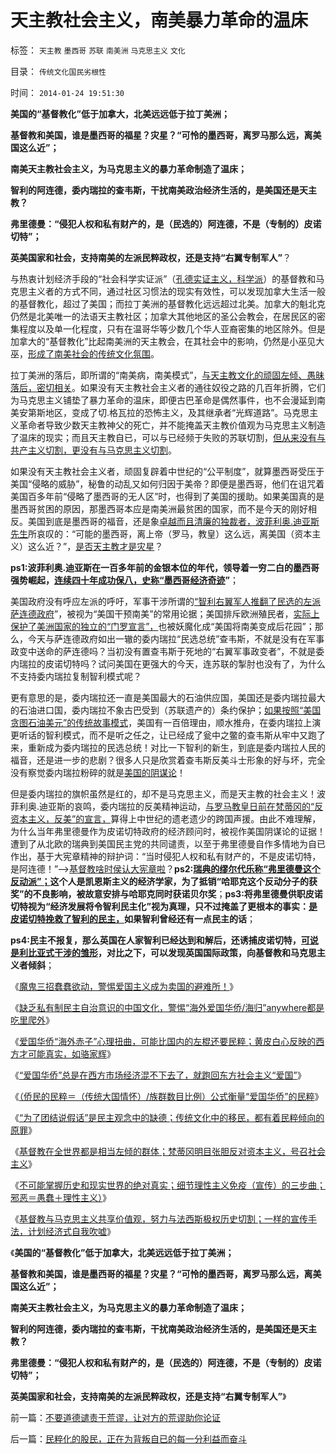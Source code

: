 # 天主教社会主义，南美暴力革命的温床

标签： `天主教` `墨西哥` `苏联` `南美洲` `马克思主义` `文化` 

目录： `传统文化国民劣根性`

时间： `2014-01-24 19:51:30`

**美国的“基督教化”低于加拿大，北美远远低于拉丁美洲；**

**基督教和美国，谁是墨西哥的福星？灾星？“可怜的墨西哥，离罗马那么远，离美国这么近”；**

**南美天主教社会主义，为马克思主义的暴力革命制造了温床；**

**智利的阿连德，委内瑞拉的查韦斯，干扰南美政治经济生活的，是美国还是天主教？**

**弗里德曼：“侵犯人权和私有财产的，是（民选的）阿连德，不是（专制的）皮诺切特”；**

**英美国家和社会，支持南美的左派民粹政权，还是支持“右翼专制军人”**？

与热衷计划经济手段的“社会科学实证派”（[孔德实证主义，科学派](../../../2012/6/29/讴歌盛世的科学派，“信仰科学”的“实证主义”.md)）的基督教和马克思主义者的方式不同，通过社区习惯法的现实有效性，可以发现加拿大生活一般的基督教化，超过了美国；而拉丁美洲的基督教化远远超过北美。加拿大的魁北克仍然是北美唯一的法语天主教社区；加拿大其他地区的圣公会教会，在居民区的密集程度以及单一化程度，只有在温哥华等少数几个华人亚裔密集的地区除外。但是加拿大的“基督教化”比起南美洲的天主教会，在其社会中的影响，仍然是小巫见大巫，[形成了南美社会的传统文化氛围](../../../2012/8/28/“南美病”是传统公有制社会转型的通病.md)。

拉丁美洲的落后，即所谓的“南美病，南美模式”，[与天主教文化的顽固左倾、愚昧落后，密切相关](../../../2014/1/21/基督教在全世界都是相当左倾的群体，梵蒂冈的马克思主义宣言.md)。如果没有天主教社会主义者的通往奴役之路的几百年折腾，它们为马克思主义铺垫了暴力革命的温床，即便古巴革命是偶然事件，也不会漫延到南美安第斯地区，变成了切.格瓦拉的恐怖主义，及其继承者“光辉道路”。马克思主义革命者导致少数天主教神父的死亡，并不能掩盖天主教价值观为马克思主义制造了温床的现实；而且天主教自已，可以与已经频于失败的苏联切割，[但从来没有与共产主义切割，更没有与马克思主义切割](../../../2012/10/20/天主教关于计划生育，共产主义和法西斯的历史决议；.md)。

如果没有天主教社会主义者，顽固复辟着中世纪的“公平制度”，就算墨西哥受压于美国“侵略的威胁”，秘鲁的动乱又如何归因于美帝？即便是墨西哥，他们在诅咒着美国百多年前“侵略了墨西哥的无人区”时，也得到了美国的援助。如果美国真的是墨西哥贫困的原因，那墨西哥本应是南美洲最贫困的国家，而不是今天的刚好相反。美国到底是墨西哥的福音，还是象[卓越而且清廉的独裁者，波菲利奥.迪亚斯先生](../../../2012/6/28/墨西哥民主普选下的长期独裁和内战.md)所哀叹的：“可能的墨西哥，离上帝（罗马，教皇）这么远，离美国（资本主义）这么近？”，[是否天主教才是灾星](../../../2013/4/20/中国的基督徒一般不了解自已的宗教，更不了解新教；.md)？

**ps1:波菲利奥.迪亚斯在一百多年前的金银本位的年代，领导着一穷二白的墨西哥强势崛起，[连续四十年成功保八，史称“墨西哥经济奇迹](../../../2012/6/28/墨西哥四十年“保八”的奇迹的农村和“转基因”.md)”**；

美国政府没有呼应左派的呼吁，军事干涉所谓的[“智利右翼军人推翻了民选的左派萨连德政府](../../../2011/4/5/西方洋五毛专门坑害后进社会.md)”，被视为“美国干预南美”的常用论据；美国排斥欧洲殖民者，[实际上保护了美洲国家的独立的“门罗宣言”，](../../../2011/8/14/《密苏里协定》和《门罗宣言》时代（政府缺钱＝高关税）.md)也被妖魔化成“美国将南美变成后花园”；那么，今天与萨连德政府如出一辙的委内瑞拉“民选总统”查韦斯，不就是没有在军事政变中送命的萨连德吗？当初没有置查韦斯于死地的“右翼军事政变者”，不就是委内瑞拉的皮诺切特吗？试问美国在更强大的今天，连苏联的掣肘也没有了，为什么不支持委内瑞拉复制智利模式呢？

更有意思的是，委内瑞拉还一直是美国最大的石油供应国，美国还是委内瑞拉最大的石油进口国，委内瑞拉不象古巴受到（苏联遗产的）条约保护；[如果按照“美国贪图石油美元”的传统故事模式](../../../2011/3/8/美国干涉的动机利益和代价.md)，美国有一百倍理由，顺水推舟，在委内瑞拉上演更听话的智利模式，而不是听之任之，让已经成了瓮中之鳖的查韦斯从牢中又跑了来，重新成为委内瑞拉的民选总统！对比一下智利的新生，到底是委内瑞拉人民的福音，还是进一步的悲剧？很多人只是欣赏着查韦斯反美斗士形象的好与坏，完全没有察觉委内瑞拉粉碎的就是[美国的阴谋论](../../../2011/4/27/五毛的阴谋论的贡献.md)！

但是委内瑞拉的旗帜虽然是红的，却不是马克思主义，而是天主教的社会主义！波菲利奥.迪亚斯的哀鸣，委内瑞拉的反美精神运动，[与罗马教皇日前在梵蒂冈的“反资本主义，反美”的宣言，](../../../2014/1/23/基督教的宣传手段与马克思主义一样，及一样的反效果.md)算得上中世纪的遗老遗少的跨国声援。由此不难理解，为什么当年弗里德曼作为皮诺切特政府的经济顾问时，被视作美国阴谋论的证据！遭到了从北欧的瑞典到美国民主党的共同谴责，以至于弗里德曼自作多情地为自已作出，基于大宪章精神的辩护词：“当时侵犯人权和私有财产的，不是皮诺切特，是阿连德！”——>[基督教啥时侯认大宪章啦](../../../2011/10/17/占领大企业，占领福利局，占领华尔街.md)？**ps2:[瑞典的缪尔代乐称“弗里德曼这个反动派”；](../../../2013/12/1/了解中世纪后，理解西方左派复古的社会主义情结.md)这个人是凯恩斯主义的经济学家，为了抵销“哈耶克这个反动分子的获奖”的不良影响，被故意安排与哈耶克同时获诺贝尔奖**；**ps3:将弗里德曼供职皮诺切特视为“经济发展将令智利民主化”视为真理，只不过掩盖了更根本的事实：[是皮诺切特挽救了智利的民主，](../../../2012/2/17/革命是害怕被澄清的暴力建构，皮诺切特和阿连德.md)如果智利曾经还有一点民主的话**；

**ps4:民主不报复，那么英国在人家智利已经达到和解后，还诱捕皮诺切特，[可说是利比亚式干涉的雏形](../../../2011/4/1/美英法“合法打黑”，联合国就不合法.md)，对比之下，可以发现英国国际政策，向基督教和马克思主义者倾斜**；

《[魔鬼三招蠢蠢欲动，警惕爱国主义成为卖国的避难所！](../../../2013/12/26/魔鬼三招蠢蠢欲动，警惕爱国主义再成流氓的避难所！.md)》

《[缺乏私有制民主自治意识的中国文化，警惕“海外爱国华侨/海归”anywhere都是吃里爬外](../../../2013/12/28/爱国华侨和土著愤青的共识“种族主义”.md)》

《[爱国华侨“海外赤子”心理扭曲，可能比国内的左棍还要民粹；黄皮白心反映的西方才可能真实，如骆家辉](../../../2014/1/1/新爱国华侨“海外赤子”心理扭曲，可能非常民粹.md)》

《[“爱国华侨”总是在西方市场经济混不下去了，就跑回东方社会主义“爱国”](../../../2014/1/3/“爱国华侨”既是双边的叛国者，也是东方的传教士.md)》

《[（侨民的民粹＝（传统大国情怀）/族群数目比例）公式衡量“爱国华侨”的民粹](../../../2014/1/9/（侨民的民粹＝（传统大国情怀）／族群数目比例）公式衡量“爱国华侨”.md)》

《[“为了团结说假话”是民主观念中的缺德；传统文化中的移民，都有着民粹倾向的原罪](../../../2014/1/12/“为了团结说假话”是民主观念中的缺德；.md)》

《[基督教在全世界都是相当左倾的群体；梵蒂冈明目张胆反对资本主义，号召社会主义](../../../2014/1/21/基督教在全世界都是相当左倾的群体，梵蒂冈的马克思主义宣言.md)》

《[不可能掌握历史和现实世界的绝对真实；细节理性主义免疫（宣传）的三步曲；邪恶＝愚蠢＋理性主义）](../../../2014/1/22/细节理性主义免疫的三步曲，公式(邪恶＝愚蠢＋理性主义).md)》

《[基督教与马克思主义共享价值观，努力与法西斯极权历史切割；一样的宣传手法，计划经济式自我吹嘘](../../../2014/1/23/基督教的宣传手段与马克思主义一样，及一样的反效果.md)》

《**美国的“基督教化”低于加拿大，北美远远低于拉丁美洲；**

**基督教和美国，谁是墨西哥的福星？灾星？“可怜的墨西哥，离罗马那么远，离美国这么近”；**

**南美天主教社会主义，为马克思主义的暴力革命制造了温床；**

**智利的阿连德，委内瑞拉的查韦斯，干扰南美政治经济生活的，是美国还是天主教？**

**弗里德曼：“侵犯人权和私有财产的，是（民选的）阿连德，不是（专制的）皮诺切特”；**

**英美国家和社会，支持南美的左派民粹政权，还是支持“右翼专制军人”**》



前一篇：[不要道德谴责于荒谬，让对方的荒谬助你论证](../../../2014/1/24/不要道德谴责于荒谬，让对方的荒谬助你论证.md)

后一篇：[民粹化的股民，正在为背叛自已的每一分利益而奋斗](../../../2014/1/24/民粹化的股民，正在为背叛自已的每一分利益而奋斗.md)